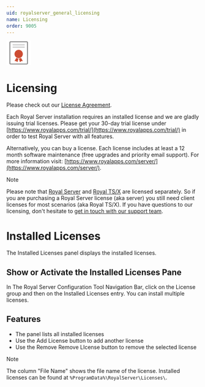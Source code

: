 ```yaml
---
uid: royalserver_general_licensing
name: Licensing
order: 9005
---
```


<img src="/r2023/images/RoyalServer/Svg/SVG_License_32.svg" class="icon-left icon-lg" alt="" />

# Licensing

Please check out our [License Agreement](https://www.royalapps.com/go/kb-server-main-licenseagreement).

Each Royal Server installation requires an installed license and we are gladly issuing trial licenses. Please get your 30-day trial license under [https://www.royalapps.com/trial/](https://www.royalapps.com/trial/) in order to test Royal Server with all features.

Alternatively, you can buy a license. Each license includes at least a 12 month software maintenance (free upgrades and priority email support). For more information visit: [https://www.royalapps.com/server/](https://www.royalapps.com/server/).

> [!NOTE]
> Please note that [Royal Server](https://www.royalapps.com/server/) and [Royal TS/X](https://www.royalapps.com/ts/) are licensed separately. So if you are purchasing a Royal Server license (aka server) you still need client licenses for most scenarios (aka Royal TS/X). If you have questions to our licensing, don't hesitate to [get in touch with our support team](https://support.royalapps.com/support/tickets/new).

# Installed Licenses

The Installed Licenses panel displays the installed licenses.

## Show or Activate the Installed Licenses Pane

In The Royal Server Configuration Tool Navigation Bar, click on the License group and then on the Installed Licenses entry. You can install multiple licenses.

## Features

- The panel lists all installed licenses
- Use the Add License button to add another license
- Use the Remove Remove LIcense button to remove the selected license

> [!NOTE]
> The column "File Name" shows the file name of the license. Installed licenses can be found at `%ProgramData%\RoyalServer\Licenses\`.
